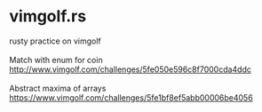 # vimgolf.rs
rusty practice on vimgolf
<br>
<br>
Match with enum for coin
<br>
http://www.vimgolf.com/challenges/5fe050e596c8f7000cda4ddc
<br>
<br>
Abstract maxima of arrays
<br>
https://www.vimgolf.com/challenges/5fe1bf8ef5abb00006be4056
